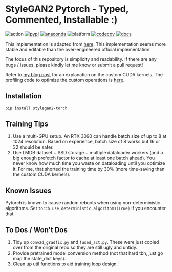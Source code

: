 # StyleGAN2 Pytorch - Typed, Commented, Installable :)

![action](https://img.shields.io/github/workflow/status/ppeetteerrs/stylegan2-torch/build?logo=githubactions&logoColor=white)
[![pypi](https://img.shields.io/pypi/v/stylegan2-torch.svg)](https://pypi.python.org/pypi/stylegan2-torch)
[![anaconda](https://img.shields.io/conda/vn/ppeetteerrs/stylegan2-torch?logo=anaconda)](https://anaconda.org/ppeetteerrs/stylegan2-torch)
![platform](https://img.shields.io/conda/pn/ppeetteerrs/stylegan2-torch?label=platform&color=blueviolet)
[![codecov](https://img.shields.io/codecov/c/github/ppeetteerrs/stylegan2-torch?label=codecov&logo=codecov)](https://app.codecov.io/gh/ppeetteerrs/stylegan2-torch)
[![docs](https://img.shields.io/github/deployments/ppeetteerrs/stylegan2-torch/github-pages?label=docs&logo=readthedocs)](https://ppeetteerrs.github.io/stylegan2-torch)

This implementation is adapted from [here](https://github.com/rosinality/stylegan2-pytorch). This implementation seems more stable and editable than the over-engineered official implementation.

The focus of this repository is simplicity and readability. If there are any bugs / issues, please kindly let me know or submit a pull request!

Refer to [my blog post](https://ppeetteerrsx.com/post/cuda/stylegan_cuda_kernels/) for an explanation on the custom CUDA kernels. The profiling code to optimize the custom operations is [here](https://github.com/ppeetteerrs/pytorch-cuda-kernels).

## Installation

```bash
pip install stylegan2-torch
```

## Training Tips

1. Use a multi-GPU setup. An RTX 3090 can handle batch size of up to 8 at 1024 resolution. Based on experience, batch size of 8 works but 16 or 32 should be safer.
2. Use LMDB dataset + SSD storage + multiple dataloader workers (and a big enough prefetch factor to cache at least one batch ahead). You never know how much time you waste on dataloading until you optimize it. For me, that shorted the training time by 30% (more time-saving than the custom CUDA kernels).

## Known Issues

Pytorch is known to cause random reboots when using non-deterministic algorithms. Set `torch.use_deterministic_algorithms(True)` if you encounter that.

## To Dos / Won't Dos
1. Tidy up `conv2d_gradfix.py` and `fused_act.py`. These were just copied over from the original repo so they are still ugly and untidy.
2. Provide pretrained model conversion method (not that hard tbh, just go map the state_dict keys).
3. Clean up util functions to aid training loop design.